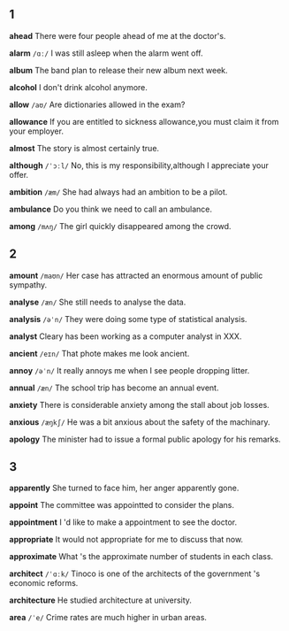 ## 1
**ahead**
There were four people ahead of me at the doctor's.

**alarm**
`/ɑː/`
I was still asleep when the alarm went off.

**album**
The band plan to release their new album next week.

**alcohol**
I don't drink alcohol anymore.

**allow**
`/aʊ/`
Are dictionaries allowed in the exam?

**allowance**
If you are entitled to sickness allowance,you must claim it from your employer.

**almost**
The story is almost certainly true.

**although**
`/ˈɔːl/`
No, this is my responsibility,although I appreciate your offer.

**ambition**
`/æm/`
She had always had an ambition to be a pilot.

**ambulance**
Do you think we need to call an ambulance.

**among**
`/mʌŋ/`
The girl quickly disappeared among the crowd.

## 2
**amount**
`/maʊn/`
Her case has attracted an enormous amount of public sympathy.

**analyse**
`/æn/`
She still needs to analyse the data.

**analysis**
`/əˈn/`
They were doing some type of statistical analysis.

**analyst**
Cleary has been working as a computer analyst in XXX.

**ancient** 
`/eɪn/`
That phote makes me look ancient.

**annoy**
`/əˈn/`
It really annoys me when I see people dropping litter.

**annual**
`/æn/`
The school trip has become an annual event.

**anxiety**
There is considerable anxiety among the stall about job losses.

**anxious**
`/æŋkʃ/`
He was a bit anxious about the safety of the machinary.

**apology**
The minister had to issue a formal public apology for his remarks.

## 3
**apparently**
She turned to face him, her anger apparently gone.

**appoint**
The committee was appointted to consider the plans.

**appointment**
I 'd like to make a appointment to see the doctor.

**appropriate**
It would not appropriate for me to discuss that now.

**approximate**
What 's the approximate number of students in each class.

**architect**
`/ˈɑːk/`
Tinoco is one of the architects of the government 's economic reforms.

**architecture**
He studied architecture at university.

**area**
`/ˈe/`
Crime rates are much higher in urban areas.


